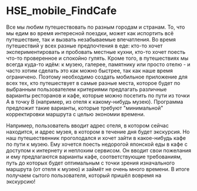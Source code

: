 # HSE_mobile_FindCafe

Все мы любим путешествовать по разным городам и странам. То, что мы едим во время интересной поездки, может как испортить всё путешествие, так и вызвать незабываемые впечатления. Во время путешествий у всех разные предпочтения в еде: кто-то хочет экспериментировать и пробовать местные кухни, кто-то хочет поесть что-то проверенное и спокойно гулять. Кроме того, в путешествиях мы всегда куда-то идём: к музею, галерее, памятнику или просто отелю - и часто хотим сделать это как можно быстрее, так как наше время ограничено. Поэтому необходимо создать мобильное приложение для всех тех, кто путешествует в самые разные места, которое будет по выбранным пользователем критериями предлагать различные варианты ресторанов и кафе, которые можно посетить по пути из точки А в точку В (например, из отеля к какому-нибудь музею). Программа предложит такие варианты, которые требуют "минимальной" корректировки маршрута с целью экономии времени. 

Например, пользователь вводит адрес отеля, в котором сейчас находится, и адрес музея, в котором в течение дня будет экскурсия. Но наш путешественник проголодался и хочет зайти в какое-нибудь кафе по пути к музею. Ему хочется поесть недорогой японской еды в кафе с доступом к интернету и неплохим сервисом. Он вводит свои пожелания и ему предлагаются варианты кафе, соответствующие требованиям, путь до которых будет оптимальным с точки зрения изначального маршрута (от отеля к музею) и займёт не очень много времени. В итоге получаем сытого пользователя, который пришёл вовремя на экскурсию!
